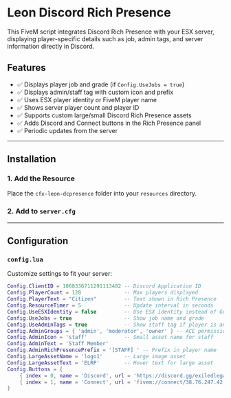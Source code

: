 # Leon Discord Rich Presence

This FiveM script integrates Discord Rich Presence with your ESX server, displaying player-specific details such as job, admin tags, and server information directly in Discord.

## Features

- ✅ Displays player job and grade (if `Config.UseJobs = true`)
- ✅ Displays admin/staff tag with custom icon and prefix
- ✅ Uses ESX player identity or FiveM player name
- ✅ Shows server player count and player ID
- ✅ Supports custom large/small Discord Rich Presence assets
- ✅ Adds Discord and Connect buttons in the Rich Presence panel
- ✅ Periodic updates from the server

---

## Installation

### 1. Add the Resource

Place the `cfx-leon-dcpresence` folder into your `resources` directory.

### 2. Add to `server.cfg`



---

## Configuration

### `config.lua`

Customize settings to fit your server:

```lua
Config.ClientID = 1068336711291113482 -- Discord Application ID
Config.PlayerCount = 128              -- Max players displayed
Config.PlayerText = "Citizen"         -- Text shown in Rich Presence
Config.ResourceTimer = 5              -- Update interval in seconds
Config.UseESXIdentity = false         -- Use ESX identity instead of GetPlayerName
Config.UseJobs = true                 -- Show job name and grade
Config.UseAdminTags = true            -- Show staff tag if player is an admin
Config.AdminGroups = { 'admin', 'moderator', 'owner' } -- ACE permissions/groups
Config.AdminIcon = 'staff'            -- Small asset name for staff
Config.AdminText = 'Staff Member'
Config.AdminRichPresencePrefix = '[STAFF] ' -- Prefix in player name
Config.LargeAssetName = 'logo1'       -- Large image asset
Config.LargeAssetText = 'ELRP'        -- Hover text for large asset
Config.Buttons = {
    { index = 0, name = 'Discord', url = 'https://discord.gg/exiledlegacyrp' },
    { index = 1, name = 'Connect', url = 'fivem://connect/38.76.247.42:30120' }
}
